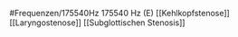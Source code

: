 #Frequenzen/175540Hz
175540 Hz (E)
[[Kehlkopfstenose]]
[[Laryngostenose]]
[[Subglottischen Stenosis]]